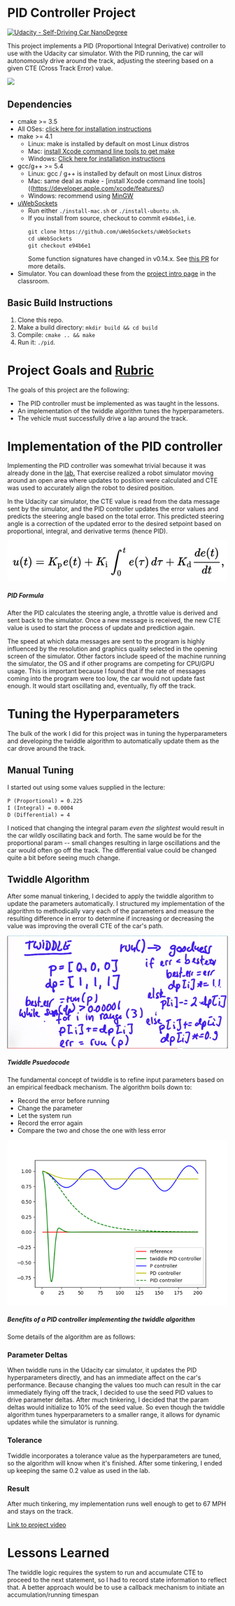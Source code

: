 # PID Controller Project
[![Udacity - Self-Driving Car NanoDegree](https://s3.amazonaws.com/udacity-sdc/github/shield-carnd.svg)](http://www.udacity.com/drive)

This project implements a PID (Proportional Integral Derivative) controller to use with the Udacity car simulator.  With the PID running, the car will autonomously drive around the track, adjusting the steering based on a given CTE (Cross Track Error) value.

![](pid-run.gif)

## Dependencies

* cmake >= 3.5
 * All OSes: [click here for installation instructions](https://cmake.org/install/)
* make >= 4.1
  * Linux: make is installed by default on most Linux distros
  * Mac: [install Xcode command line tools to get make](https://developer.apple.com/xcode/features/)
  * Windows: [Click here for installation instructions](http://gnuwin32.sourceforge.net/packages/make.htm)
* gcc/g++ >= 5.4
  * Linux: gcc / g++ is installed by default on most Linux distros
  * Mac: same deal as make - [install Xcode command line tools]((https://developer.apple.com/xcode/features/)
  * Windows: recommend using [MinGW](http://www.mingw.org/)
* [uWebSockets](https://github.com/uWebSockets/uWebSockets)
  * Run either `./install-mac.sh` or `./install-ubuntu.sh`.
  * If you install from source, checkout to commit `e94b6e1`, i.e.
    ```
    git clone https://github.com/uWebSockets/uWebSockets 
    cd uWebSockets
    git checkout e94b6e1
    ```
    Some function signatures have changed in v0.14.x. See [this PR](https://github.com/udacity/CarND-MPC-Project/pull/3) for more details.
* Simulator. You can download these from the [project intro page](https://github.com/udacity/self-driving-car-sim/releases) in the classroom.

## Basic Build Instructions

1. Clone this repo.
2. Make a build directory: `mkdir build && cd build`
3. Compile: `cmake .. && make`
4. Run it: `./pid`. 

# Project Goals and [Rubric](https://review.udacity.com/#!/rubrics/824/view)

The goals of this project are the following:

* The PID controller must be implemented as was taught in the lessons.
* An implementation of the twiddle algorithm tunes the hyperparameters.
* The vehicle must successfully drive a lap around the track.

# Implementation of the PID controller

Implementing the PID controller was somewhat trivial because it was already done in the [lab.](https://github.com/justinlee007/CarND-PID-Lab/blob/master/src/python/robot.py#L132)  That exercise realized a robot simulator moving around an open area where updates to position were calculated and CTE was used to accurately align the robot to desired position.

In the Udacity car simulator, the CTE value is read from the data message sent by the simulator, and the PID controller updates the error values and predicts the steering angle based on the total error.  This predicted steering angle is a correction of the updated error to the desired setpoint based on proportional, integral, and derivative terms (hence PID).

![](pid.png)
##### PID Formula

After the PID calculates the steering angle, a throttle value is derived and sent back to the simulator.  Once a new message is received, the new CTE value is used to start the process of update and prediction again.   

The speed at which data messages are sent to the program is highly influenced by the resolution and graphics quality selected in the opening screen of the simulator.  Other factors include speed of the machine running the simulator, the OS and if other programs are competing for CPU/GPU usage.  This is important because I found that if the rate of messages coming into the program were too low, the car would not update fast enough.  It would start oscillating and, eventually, fly off the track.


# Tuning the Hyperparameters

The bulk of the work I did for this project was in tuning the hyperparameters and developing the twiddle algorithm to automatically update them as the car drove around the track.

## Manual Tuning

I started out using some values supplied in the lecture:
```
P (Proportional) = 0.225
I (Integral) = 0.0004
D (Differential) = 4
```

I noticed that changing the integral param *even the slightest* would result in the car wildly oscillating back and forth.  The same would be for the proportional param -- small changes resulting in large oscillations and the car would often go off the track.  The differential value could be changed quite a bit before seeing much change.

## Twiddle Algorithm

After some manual tinkering, I decided to apply the twiddle algorithm to update the parameters automatically.  I structured my implementation of the algorithm to methodically vary each of the parameters and measure the resulting difference in error to determine if increasing or decreasing the value was improving the overall CTE of the car's path.

![](twiddle-pseudo.png)
##### Twiddle Psuedocode

The fundamental concept of twiddle is to refine input parameters based on an empirical feedback mechanism.  The algorithm boils down to:
* Record the error before running
* Change the parameter
* Let the system run
* Record the error again
* Compare the two and chose the one with less error

![](twiddle.png)
##### Benefits of a PID controller implementing the twiddle algorithm

Some details of the algorithm are as follows:
### Parameter Deltas

When twiddle runs in the Udacity car simulator, it updates the PID hyperparameters directly, and has an immediate affect on the car's performance.  Because changing the values too much can result in the car immediately flying off the track, I decided to use the seed PID values to drive parameter deltas.  After much tinkering, I decided that the param deltas would initialize to 10% of the seed value.  So even though the twiddle algorithm tunes hyperparameters to a smaller range, it allows for dynamic updates while the simulator is running. 

### Tolerance
Twiddle incorporates a tolerance value as the hyperparameters are tuned, so the algorithm will know when it's finished.  After some tinkering, I ended up keeping the same 0.2 value as used in the lab.

### Result
After much tinkering, my implementation runs well enough to get to 67 MPH and stays on the track.

[Link to project video](https://youtu.be/qMOD0XqE0XQ)

# Lessons Learned

The twiddle logic requires the system to run and accumulate CTE to proceed to the next statement, so I had to record state information to reflect that.  A better approach would be to use a callback mechanism to initiate an accumulation/running timespan  

